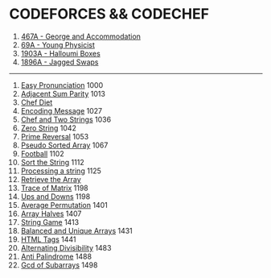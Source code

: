 # CODEFORCES && CODECHEF
1. [467A -  George and Accommodation](https://codeforces.com/problemset/problem/467/A)
2. [69A - Young Physicist](https://codeforces.com/problemset/problem/69/A)
3. [1903A - Halloumi Boxes](https://codeforces.com/problemset/problem/1903/A)
4. [1896A - Jagged Swaps](https://codeforces.com/problemset/problem/1896/A)

------------------------------------------------------------------------------------

1. [Easy Pronunciation](https://github.com/iamabirakash/CODEFORCES/tree/main/Easy%20Pronunciation) 1000
2. [Adjacent Sum Parity](https://github.com/iamabirakash/CODEFORCES/tree/main/Adjacent%20Sum%20Parity) 1013
3. [Chef Diet](https://github.com/iamabirakash/CODEFORCES/tree/main/Chef%20Diet)
4. [Encoding Message](https://github.com/iamabirakash/CODEFORCES/tree/main/Encoding%20Message) 1027
5. [Chef and Two Strings](https://github.com/iamabirakash/CODEFORCES/tree/main/Chef%20and%20Two%20Strings) 1036
6. [Zero String](https://github.com/iamabirakash/CODEFORCES/tree/main/ZERO%20STRING) 1042
7. [Prime Reversal](https://github.com/iamabirakash/CODEFORCES/tree/main/Prime%20Reversal) 1053
8. [Pseudo Sorted Array](https://github.com/iamabirakash/CODEFORCES/tree/main/Pseudo%20Sorted%20Array) 1067
9. [Football](https://github.com/iamabirakash/CODEFORCES/tree/main/Football) 1102
10. [Sort the String](https://github.com/iamabirakash/CODEFORCES/tree/main/Sort%20the%20String) 1112
11. [Processing a string](https://www.codechef.com/practice/course/1-star-difficulty-problems/DIFF1200/problems/KOL15A) 1125
12. [Retrieve the Array](https://github.com/iamabirakash/CODEFORCES/tree/main/Retrieve%20the%20Array)
13. [Trace of Matrix](https://github.com/iamabirakash/CODEFORCES/tree/main/Trace%20of%20Matrix) 1198
14. [Ups and Downs](https://github.com/iamabirakash/CODEFORCES/tree/main/Ups%20and%20Downs) 1198
15. [Average Permutation](https://github.com/iamabirakash/CODEFORCES/tree/main/Average%20Permutation) 1401
16. [Array Halves](https://github.com/iamabirakash/CODEFORCES/tree/main/Array%20Halves) 1407
17. [String Game](https://github.com/iamabirakash/CODEFORCES/tree/main/String%20Game) 1413
18. [Balanced and Unique Arrays](https://github.com/iamabirakash/CODEFORCES/tree/main/Balanced%20and%20Unique%20Arrays) 1431
19. [HTML Tags](https://github.com/iamabirakash/CODEFORCES/tree/main/HTML%20Tags) 1441
20. [Alternating Divisibility](https://github.com/iamabirakash/CODEFORCES/tree/main/Alternating%20Divisibility) 1483
21. [Anti Palindrome](https://github.com/iamabirakash/CODEFORCES/tree/main/Anti%20Palindrome) 1488
22. [Gcd of Subarrays](https://github.com/iamabirakash/CODEFORCES/tree/main/GCD) 1498
